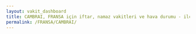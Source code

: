 ```yaml
---
layout: vakit_dashboard
title: CAMBRAI, FRANSA için iftar, namaz vakitleri ve hava durumu - ilçe/eyalet seç
permalink: /FRANSA/CAMBRAI/
---
```


<script type="text/javascript">
  var GLOBAL_COUNTRY = 'FRANSA';
  var GLOBAL_CITY = 'CAMBRAI';
  var GLOBAL_STATE = '';
  var lat = 72;
  var lon = 21;
</script>
